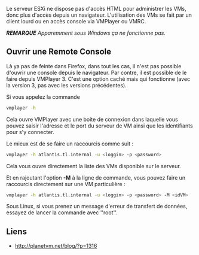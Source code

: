 Le serveur ESXi ne dispose pas d'accès HTML pour administrer les VMs, donc plus d'accès depuis un navigateur. L'utilisation des VMs se fait par un
client lourd ou en accès console via VMPlayer ou VMRC.

_**REMARQUE** Apparemment sous Windows ça ne fonctionne pas._


## Ouvrir une Remote Console
Là ya pas de feinte dans Firefox, dans tout les cas, il n'est pas possible d'ouvrir une console depuis le navigateur.
Par contre, il est possible de le faire depuis VMPlayer 3. C'est une option caché mais qui fonctionne (avec la version 3, pas avec les versions précédentes).

Si vous appelez la commande

``` sh
vmplayer -h
```

Cela ouvre VMPlayer avec une boite de connexion dans laquelle vous pouvez saisir l'adresse et le port du serveur de VM ainsi que les identifiants pour
s'y connecter.

Le mieux est de se faire un raccourcis comme suit :

``` sh
vmplayer -h atlantis.tl.internal -u <loggin> -p <password>
```

Cela vous ouvre directement la liste des VMs disponible sur le serveur.

Et en rajoutant l'option **-M** à la ligne de commande, vous pouvez faire un raccourcis directement sur une VM particulière :

``` sh
vmplayer -h atlantis.tl.internal -u <loggin> -p <password> -M <idVM>
```

Sous Linux, si vous prenez un message d'erreur de transfert de données, essayez de lancer la commande avec ''root''.

## Liens
  * http://planetvm.net/blog/?p=1316

<!-- --- tags: linux, vmware -->